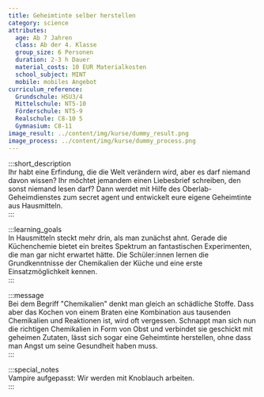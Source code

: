 ```yaml
---
title: Geheimtinte selber herstellen
category: science
attributes:
  age: Ab 7 Jahren
  class: Ab der 4. Klasse
  group_size: 6 Personen
  duration: 2-3 h Dauer
  material_costs: 10 EUR Materialkosten
  school_subject: MINT
  mobile: mobiles Angebot
curriculum_reference:
  Grundschule: HSU3/4  
  Mittelschule: NT5-10
  Förderschule: NT5-9   
  Realschule: C8-10 5
  Gymnasium: C8-11
image_result: ../content/img/kurse/dummy_result.png
image_process: ../content/img/kurse/dummy_process.png
---
```

:::short_description  
Ihr habt eine Erfindung, die die Welt verändern wird, aber es darf niemand davon wissen? Ihr möchtet jemandem einen Liebesbrief schreiben, den sonst niemand lesen darf? Dann werdet mit Hilfe des Oberlab-Geheimdienstes zum secret agent und entwickelt eure eigene Geheimtinte aus Hausmitteln.          
:::

:::learning_goals  
In Hausmitteln steckt mehr drin, als man zunächst ahnt. Gerade die Küchenchemie bietet ein breites Spektrum an fantastischen Experimenten, die man gar nicht erwartet hätte. Die Schüler:innen lernen die Grundkenntnisse der Chemikalien der Küche und eine erste Einsatzmöglichkeit kennen.  
:::

:::message  
Bei dem Begriff "Chemikalien" denkt man gleich an schädliche Stoffe. Dass aber das Kochen von einem Braten eine Kombination aus tausenden Chemikalien und Reaktionen ist, wird oft vergessen. Schnappt man sich nun die richtigen Chemikalien in Form von Obst und verbindet sie geschickt mit geheimen Zutaten, lässt sich sogar eine Geheimtinte herstellen, ohne dass man Angst um seine Gesundheit haben muss.     
:::  

:::special_notes  
Vampire aufgepasst: Wir werden mit Knoblauch arbeiten.     
:::
